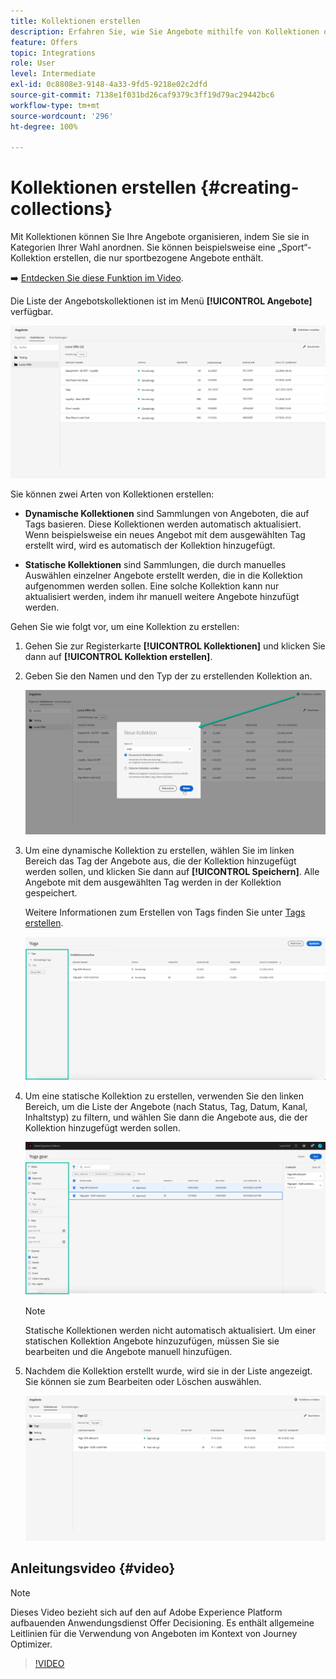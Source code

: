 ```yaml
---
title: Kollektionen erstellen
description: Erfahren Sie, wie Sie Angebote mithilfe von Kollektionen organisieren.
feature: Offers
topic: Integrations
role: User
level: Intermediate
exl-id: 0c8808e3-9148-4a33-9fd5-9218e02c2dfd
source-git-commit: 7138e1f031bd26caf9379c3ff19d79ac29442bc6
workflow-type: tm+mt
source-wordcount: '296'
ht-degree: 100%

---
```


# Kollektionen erstellen {#creating-collections}

Mit Kollektionen können Sie Ihre Angebote organisieren, indem Sie sie in Kategorien Ihrer Wahl anordnen. Sie können beispielsweise eine „Sport“-Kollektion erstellen, die nur sportbezogene Angebote enthält.

➡️ [Entdecken Sie diese Funktion im Video](#video).

Die Liste der Angebotskollektionen ist im Menü **[!UICONTROL Angebote]** verfügbar.

![](../../assets/collections_list.png)

Sie können zwei Arten von Kollektionen erstellen:

* **Dynamische Kollektionen** sind Sammlungen von Angeboten, die auf Tags basieren. Diese Kollektionen werden automatisch aktualisiert. Wenn beispielsweise ein neues Angebot mit dem ausgewählten Tag erstellt wird, wird es automatisch der Kollektion hinzugefügt.

* **Statische Kollektionen** sind Sammlungen, die durch manuelles Auswählen einzelner Angebote erstellt werden, die in die Kollektion aufgenommen werden sollen. Eine solche Kollektion kann nur aktualisiert werden, indem ihr manuell weitere Angebote hinzufügt werden.

Gehen Sie wie folgt vor, um eine Kollektion zu erstellen:

1. Gehen Sie zur Registerkarte **[!UICONTROL Kollektionen]** und klicken Sie dann auf **[!UICONTROL Kollektion erstellen]**.

1. Geben Sie den Namen und den Typ der zu erstellenden Kollektion an.

   ![](../../assets/collection_create.png)

1. Um eine dynamische Kollektion zu erstellen, wählen Sie im linken Bereich das Tag der Angebote aus, die der Kollektion hinzugefügt werden sollen, und klicken Sie dann auf **[!UICONTROL Speichern]**. Alle Angebote mit dem ausgewählten Tag werden in der Kollektion gespeichert.

   Weitere Informationen zum Erstellen von Tags finden Sie unter [Tags erstellen](../offer-library/creating-tags.md).

   ![](../../assets/dynamic_collection.png)

1. Um eine statische Kollektion zu erstellen, verwenden Sie den linken Bereich, um die Liste der Angebote (nach Status, Tag, Datum, Kanal, Inhaltstyp) zu filtern, und wählen Sie dann die Angebote aus, die der Kollektion hinzugefügt werden sollen.

   ![](../../assets/static_collection.png)

   >[!NOTE]
   >
   >Statische Kollektionen werden nicht automatisch aktualisiert. Um einer statischen Kollektion Angebote hinzuzufügen, müssen Sie sie bearbeiten und die Angebote manuell hinzufügen.

1. Nachdem die Kollektion erstellt wurde, wird sie in der Liste angezeigt. Sie können sie zum Bearbeiten oder Löschen auswählen.

   ![](../../assets/collection_created.png)

## Anleitungsvideo {#video}

>[!NOTE]
>
>Dieses Video bezieht sich auf den auf Adobe Experience Platform aufbauenden Anwendungsdienst Offer Decisioning. Es enthält allgemeine Leitlinien für die Verwendung von Angeboten im Kontext von Journey Optimizer.

>[!VIDEO](https://video.tv.adobe.com/v/329376?quality=12)
